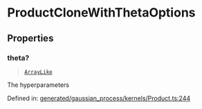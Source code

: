 # ProductCloneWithThetaOptions

## Properties

### theta?

> [`ArrayLike`](../types/ArrayLike.md)

The hyperparameters

Defined in:  [generated/gaussian\_process/kernels/Product.ts:244](https://github.com/transitive-bullshit/scikit-learn-ts/blob/b59c1ff/packages/sklearn/src/generated/gaussian_process/kernels/Product.ts#L244)
